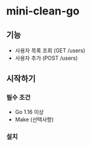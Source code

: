 # mini-clean-go

## 기능

- 사용자 목록 조회 (GET /users)
- 사용자 추가 (POST /users)

## 시작하기

### 필수 조건

- Go 1.16 이상
- Make (선택사항)

### 설치
